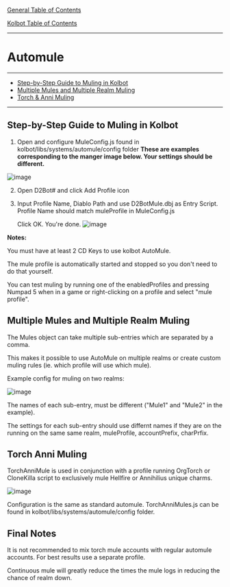 [General Table of Contents](https://github.com/blizzhackers/documentation/#diablo-2-botting-system)

[Kolbot Table of Contents](https://github.com/blizzhackers/documentation/tree/master/kolbot/#kolbot)

---

# Automule

---

* [Step-by-Step Guide to Muling in Kolbot](#step-by-step-guide-to-muling-in-kolbot)
* [Multiple Mules and Multiple Realm Muling](#multiple-mules-and-multiple-realm-muling)
* [Torch & Anni Muling](#torch-anni-muling)

---

## Step-by-Step Guide to Muling in Kolbot

1. Open and configure MuleConfig.js found in kolbot/libs/systems/automule/config folder
   **These are examples corresponding to the manger image below.  Your settings should be different.**

![image](https://github.com/magace/documentation/assets/7795098/3e3afe6f-997f-4953-a8fb-fd4ff7bd51bb)

2. Open D2Bot# and click Add Profile icon

3. Input Profile Name, Diablo Path and use D2BotMule.dbj as Entry Script.  Profile Name should match muleProfile in MuleConfig.js

	Click OK. You're done.
![image](https://github.com/magace/documentation/assets/7795098/d9c97db9-6120-43b7-be07-24e5f941d4b5)

**Notes:**

You must have at least 2 CD Keys to use kolbot AutoMule.

The mule profile is automatically started and stopped so you don't need to do that yourself.

You can test muling by running one of the enabledProfiles and pressing Numpad 5 when in a game or right-clicking on a profile and select "mule profile".


## Multiple Mules and Multiple Realm Muling

The Mules object can take multiple sub-entries which are separated by a comma.

This makes it possible to use AutoMule on multiple realms or create custom muling rules (ie. which profile will use which mule).

Example config for muling on two realms: 

![image](https://github.com/magace/documentation/assets/7795098/e2f6a76d-9987-4e6d-b759-8d77853266a7)


The names of each sub-entry, must be different ("Mule1" and "Mule2" in the example).  

The settings for each sub-entry should use differnt names if they are on the running on the same same realm, muleProfile, accountPrefix, charPrfix.



## Torch Anni Muling

TorchAnniMule is used in conjunction with a profile running OrgTorch or CloneKilla script to exclusively mule Hellfire or Annihilius unique charms.

![image](https://github.com/magace/documentation/assets/7795098/85e146bf-df17-460c-9508-180f6a5760aa)


Configuration is the same as standard automule.
TorchAnniMules.js can be found in kolbot/libs/systems/automule/config folder.

## Final Notes
It is not recommended to mix torch mule accounts with regular automule accounts. For best results use a separate profile.

Continuous mule will greatly reduce the times the mule logs in reducing the chance of realm down.

